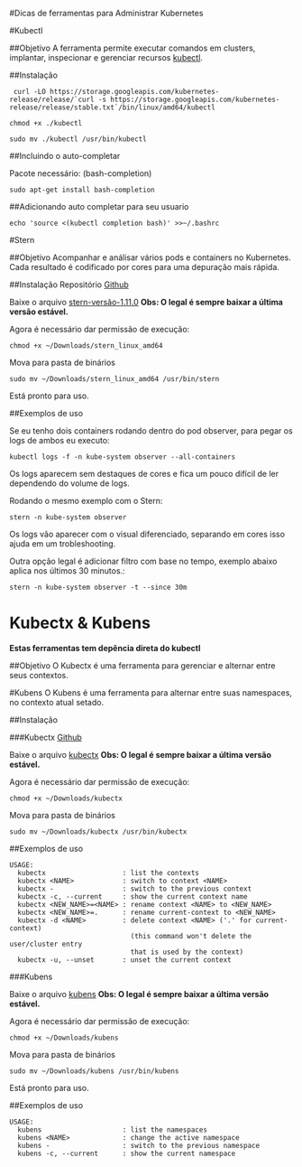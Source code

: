 #Dicas de ferramentas para Administrar Kubernetes


#Kubectl

##Objetivo
A ferramenta permite executar comandos em clusters, implantar, inspecionar e gerenciar recursos [kubectl](https://kubernetes.io/docs/tasks/tools/install-kubectl/).

##Instalação

```
 curl -LO https://storage.googleapis.com/kubernetes-release/release/`curl -s https://storage.googleapis.com/kubernetes-release/release/stable.txt`/bin/linux/amd64/kubectl
```

```
chmod +x ./kubectl
```

```
sudo mv ./kubectl /usr/bin/kubectl
```
##Incluindo o auto-completar

Pacote necessário: (bash-completion)
```
sudo apt-get install bash-completion
```
##Adicionando auto completar para seu usuario
```
echo 'source <(kubectl completion bash)' >>~/.bashrc
```

#Stern

##Objetivo
Acompanhar e análisar vários pods e containers no Kubernetes. Cada resultado é codificado por cores para uma depuração mais rápida. 

##Instalação
Repositório  [Github](https://github.com/wercker/stern)

Baixe o arquivo [stern-versão-1.11.0](https://github.com/wercker/stern/releases/download/1.11.0/stern_linux_amd64)
**Obs: O legal é sempre baixar a última versão estável.**

Agora é necessário dar permissão de execução:
```
chmod +x ~/Downloads/stern_linux_amd64
```

Mova para pasta de binários
```
sudo mv ~/Downloads/stern_linux_amd64 /usr/bin/stern
```
Está pronto para uso.

##Exemplos de uso

Se eu tenho dois containers rodando dentro do pod observer, para pegar os logs de ambos eu executo:

```
kubectl logs -f -n kube-system observer --all-containers
```

Os logs aparecem sem destaques de cores e fica um pouco difícil de ler dependendo do volume de logs.

Rodando o mesmo exemplo com o Stern:
```
stern -n kube-system observer
```
Os logs vão aparecer com o visual diferenciado, separando em cores isso ajuda em um trobleshooting.

Outra opção legal é adicionar filtro com base no tempo, exemplo abaixo aplica nos últimos 30 minutos.:
```
stern -n kube-system observer -t --since 30m
```

# Kubectx & Kubens

**Estas ferramentas tem depência direta do kubectl**

##Objetivo
O Kubectx é uma ferramenta para gerenciar e alternar entre seus contextos.

#Kubens
O Kubens é uma ferramenta para alternar entre suas namespaces, no contexto atual setado.

##Instalação

###Kubectx
[Github](https://github.com/ahmetb/kubectx)

Baixe o arquivo [kubectx](https://github.com/ahmetb/kubectx/releases/download/v0.9.1/kubectx)
**Obs: O legal é sempre baixar a última versão estável.**

Agora é necessário dar permissão de execução:
```
chmod +x ~/Downloads/kubectx
```

Mova para pasta de binários
```
sudo mv ~/Downloads/kubectx /usr/bin/kubectx
```
##Exemplos de uso
```
USAGE:
  kubectx                   : list the contexts
  kubectx <NAME>            : switch to context <NAME>
  kubectx -                 : switch to the previous context
  kubectx -c, --current     : show the current context name
  kubectx <NEW_NAME>=<NAME> : rename context <NAME> to <NEW_NAME>
  kubectx <NEW_NAME>=.      : rename current-context to <NEW_NAME>
  kubectx -d <NAME>         : delete context <NAME> ('.' for current-context)
                              (this command won't delete the user/cluster entry
                              that is used by the context)
  kubectx -u, --unset       : unset the current context
``` 

###Kubens

Baixe o arquivo [kubens](https://github.com/ahmetb/kubectx/releases/download/v0.9.1/kubens)
**Obs: O legal é sempre baixar a última versão estável.**

Agora é necessário dar permissão de execução:
```
chmod +x ~/Downloads/kubens
```

Mova para pasta de binários
```
sudo mv ~/Downloads/kubens /usr/bin/kubens
```

Está pronto para uso.

##Exemplos de uso
```
USAGE:
  kubens                    : list the namespaces
  kubens <NAME>             : change the active namespace
  kubens -                  : switch to the previous namespace
  kubens -c, --current      : show the current namespace
```
